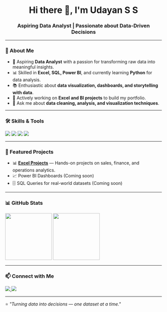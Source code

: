 <h1 align="center">Hi there 👋, I'm Udayan S S</h1>
<h3 align="center">Aspiring Data Analyst | Passionate about Data-Driven Decisions</h3>

---

### 🚀 About Me
- 🎯 Aspiring **Data Analyst** with a passion for transforming raw data into meaningful insights.
- 📊 Skilled in **Excel, SQL, Power BI**, and currently learning **Python** for data analysis.
- 📚 Enthusiastic about **data visualization, dashboards, and storytelling with data**.
- 🌱 Actively working on **Excel and BI projects** to build my portfolio.
- 💬 Ask me about **data cleaning, analysis, and visualization techniques**.

---

### 🛠 Skills & Tools
<p>
  <img src="https://img.shields.io/badge/-Python-3776AB?style=for-the-badge&logo=python&logoColor=white" />
  <img src="https://img.shields.io/badge/-PowerBI-F2C811?style=for-the-badge&logo=microsoft-power-bi&logoColor=white" />
  <img src="https://img.shields.io/badge/-SQL-4479A1?style=for-the-badge&logo=mysql&logoColor=white" />
  <img src="https://img.shields.io/badge/-Excel-217346?style=for-the-badge&logo=microsoft-excel&logoColor=white" />
</p>

---

### 📂 Featured Projects
- 📊 **[Excel Projects](https://github.com/Udayan-SS/Excel-Projects)** — Hands-on projects on sales, finance, and operations analytics.
- 📈 Power BI Dashboards (Coming soon)
- 🗄 SQL Queries for real-world datasets (Coming soon)

---

### 📊 GitHub Stats
<p>
  <img src="https://github-readme-stats.vercel.app/api?username=Udayan-SS&show_icons=true&theme=dark" height="150"/>
  <img src="https://github-readme-stats.vercel.app/api/top-langs/?username=Udayan-SS&layout=compact&theme=dark" height="150"/>
</p>

---

### 📫 Connect with Me
<p>
  <a href="https://www.linkedin.com/in/YOUR-LINKEDIN" target="_blank">
    <img src="https://img.shields.io/badge/LinkedIn-%230077B5.svg?style=for-the-badge&logo=linkedin&logoColor=white"/>
  </a>
  <a href="mailto:udayanss2004@gmail.com">
    <img src="https://img.shields.io/badge/Email-D14836?style=for-the-badge&logo=gmail&logoColor=white"/>
  </a>
</p>

---

⭐ *"Turning data into decisions — one dataset at a time."*

